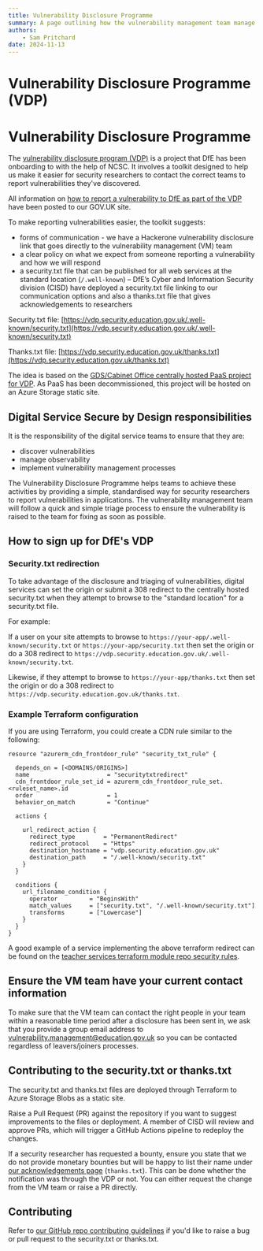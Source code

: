 ```yaml
---
title: Vulnerability Disclosure Programme
summary: A page outlining how the vulnerability management team manage the VDP and links to guides on how DfE teams can start taking advantage of the service
authors:
    - Sam Pritchard
date: 2024-11-13
---
```


# Vulnerability Disclosure Programme (VDP)

# Vulnerability Disclosure Programme
The [vulnerability disclosure program (VDP)](https://www.ncsc.gov.uk/information/vulnerability-disclosure-toolkit) is a project that DfE has been onboarding to with the help of NCSC. It involves a toolkit designed to help us make it easier for security researchers to contact the correct teams to report vulnerabilities they've discovered.

All information on [how to report a vulnerability to DfE as part of the VDP](https://www.gov.uk/guidance/report-a-vulnerability-on-a-department-for-education-system) have been posted to our GOV.UK site.

To make reporting vulnerabilities easier, the toolkit suggests:

* forms of communication -  we have a Hackerone vulnerability disclosure link that goes directly to the vulnerability management (VM) team
* a clear policy on what we expect from someone reporting a vulnerability and how we will respond
* a security.txt file that can be published for all web services at the standard location (`/.well-known`) – DfE’s Cyber and Information Security division (CISD) have deployed a security.txt file linking to our communication options and also a thanks.txt file that gives acknowledgements to researchers


Security.txt file: [https://vdp.security.education.gov.uk/.well-known/security.txt](https://vdp.security.education.gov.uk/.well-known/security.txt)

Thanks.txt file: [https://vdp.security.education.gov.uk/thanks.txt](https://vdp.security.education.gov.uk/thanks.txt)


The idea is based on the [GDS/Cabinet Office centrally hosted PaaS project for VDP](https://github.com/alphagov/security.txt). As PaaS has been decommissioned, this project will be hosted on an Azure Storage static site.

## Digital Service Secure by Design responsibilities
It is the responsibility of the digital service teams to ensure that they are:

* discover vulnerabilities
* manage observability
* implement vulnerability management processes

The Vulnerability Disclosure Programme helps teams to achieve these activities by providing a simple, standardised way for security researchers to report vulnerabilities in applications. The vulnerability management team will follow a quick and simple triage process to ensure the vulnerability is raised to the team for fixing as soon as possible.

## How to sign up for DfE's VDP

### Security.txt redirection

To take advantage of the disclosure and triaging of vulnerabilities, digital services can set the origin or submit a 308 redirect to the centrally hosted security.txt when they attempt to browse to the "standard location" for a security.txt file.

For example:

If a user on your site attempts to browse to `https://your-app/.well-known/security.txt` or `https://your-app/security.txt` then set the origin or do a 308 redirect to `https://vdp.security.education.gov.uk/.well-known/security.txt`.

Likewise, if they attempt to browse to `https://your-app/thanks.txt` then set the origin or do a 308 redirect to `https://vdp.security.education.gov.uk/thanks.txt`.

### Example Terraform configuration
If you are using Terraform, you could create a CDN rule similar to the following:

```
resource "azurerm_cdn_frontdoor_rule" "security_txt_rule" {

  depends_on = [<DOMAINS/ORIGINS>]
  name                      = "securitytxtredirect"
  cdn_frontdoor_rule_set_id = azurerm_cdn_frontdoor_rule_set.<ruleset_name>.id
  order                     = 1
  behavior_on_match         = "Continue"

  actions {

    url_redirect_action {
      redirect_type        = "PermanentRedirect"
      redirect_protocol    = "Https"
      destination_hostname = "vdp.security.education.gov.uk"
      destination_path     = "/.well-known/security.txt"
    }
  }

  conditions {
    url_filename_condition {
      operator         = "BeginsWith"
      match_values     = ["security.txt", "/.well-known/security.txt"]
      transforms       = ["Lowercase"]
    }
  }
}
```

A good example of a service implementing the above terraform redirect can be found on the [teacher services terraform module repo security rules](https://github.com/DFE-Digital/terraform-modules/blob/main/domains/environment_domains/front_door_security_rules.tf).


## Ensure the VM team have your current contact information
To make sure that the VM team can contact the right people in your team within a reasonable time period after a disclosure has been sent in, we ask that you provide a group email address to [vulnerability.management@education.gov.uk](mailto:vulnerability.management@education.gov.uk) so you can be contacted regardless of leavers/joiners processes. 

## Contributing to the security.txt or thanks.txt
The security.txt and thanks.txt files are deployed through Terraform to Azure Storage Blobs as a static site.

Raise a Pull Request (PR) against the repository if you want to suggest improvements to the files or deployment. A member of CISD will review and approve PRs, which will trigger a GitHub Actions pipeline to redeploy the changes.

If a security researcher has requested a bounty, ensure you state that we do not provide monetary bounties but will be happy to list their name under [our acknowledgements page](https://vdp.security.education.gov.uk/thanks.txt) (`thanks.txt`). This can be done whether the notification was through the VDP or not. You can either request the change from the VM team or raise a PR directly.

## Contributing
Refer to [our GitHub repo contributing guidelines](https://github.com/DFE-Digital/vulnerability-disclosure-program/blob/main/.github/CONTRIBUTING.md) if you'd like to raise a bug or pull request to the security.txt or thanks.txt.

